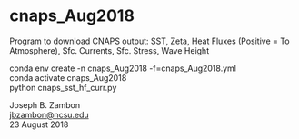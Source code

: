 # cnaps_Aug2018

Program to download CNAPS output: SST, Zeta, Heat Fluxes (Positive = To Atmosphere), Sfc. Currents, Sfc. Stress, Wave Height  

conda env create -n cnaps_Aug2018 -f=cnaps_Aug2018.yml    
conda activate cnaps_Aug2018    
python cnaps_sst_hf_curr.py  

Joseph B. Zambon  
jbzambon@ncsu.edu  
23 August 2018  


